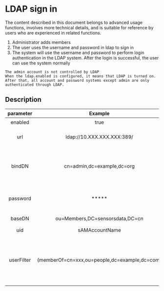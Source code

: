 # LDAP sign in

The content described in this document belongs to advanced usage functions, involves more technical details, and is suitable for reference by users who are experienced in related functions.

1. Administrator adds members
2. The user uses the username and password in ldap to sign in
3. The system will use the username and password to perform login authentication in the LDAP system. After the login is successful, the user can use the system normally

```
The admin account is not controlled by LDAP
When the ldap.enabled is configured, it means that LDAP is turned on. After that, all account and password systems except admin are only authenticated through LDAP.
```

## Description

|      parameter      |                      Example                       | Required |                                  Description                                  | 
|:-------------------:|:--------------------------------------------------:|:--------:|:-----------------------------------------------------------------------------:|
|       enabled       |                        true                        |    是     |                                   Open ldap                                   |
|         url         |             ldap://10.XXX.XXX.XXX:389/             |    是     |                            The address of the LDAP                            |
|       bindDN        |             cn=admin,dc=example,dc=org             |    否     |              This is needed when LDAP prohibit anonymous access               |
|      password       |                       *****                        |    否     |                           The password of the admin                           |
|       baseDN        |          ou=Members,DC=sensorsdata,DC=cn           |    是     |                                 LDAP Base DN                                  |
|         uid         |                   sAMAccountName                   |    是     |                                   LDAP uid                                    |
|     userFilter      |   (memberOf=cn=xxx,ou=people,dc=example,dc=com)    |    否     | Whether to filter according to the specified filter when searching for users  |

